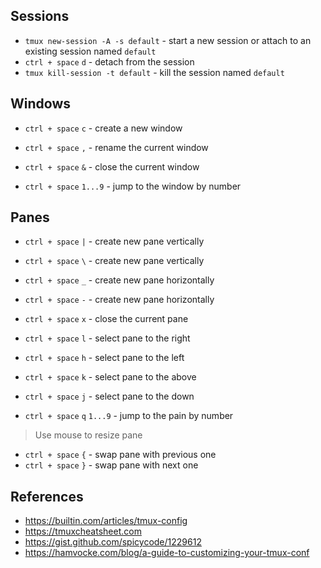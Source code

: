 ## Sessions

- `tmux new-session -A -s default` - start a new session or attach to an existing session named `default`
- `ctrl + space` `d` - detach from the session
- `tmux kill-session -t default` - kill the session named `default`

## Windows

- `ctrl + space` `c` - create a new window
- `ctrl + space` `,` - rename the current window
- `ctrl + space` `&` - close the current window

- `ctrl + space` `1...9` - jump to the window by number

## Panes

- `ctrl + space` `|` - create new pane vertically
- `ctrl + space` `\` - create new pane vertically
- `ctrl + space` `_` - create new pane horizontally
- `ctrl + space` `-` - create new pane horizontally
- `ctrl + space` `x` - close the current pane

- `ctrl + space` `l` - select pane to the right
- `ctrl + space` `h` - select pane to the left
- `ctrl + space` `k` - select pane to the above
- `ctrl + space` `j` - select pane to the down

- `ctrl + space` `q` `1...9` - jump to the pain by number

> Use mouse to resize pane

- `ctrl + space` `{` - swap pane with previous one 
- `ctrl + space` `}` - swap pane with next one 

## References
- https://builtin.com/articles/tmux-config
- https://tmuxcheatsheet.com
- https://gist.github.com/spicycode/1229612
- https://hamvocke.com/blog/a-guide-to-customizing-your-tmux-conf
